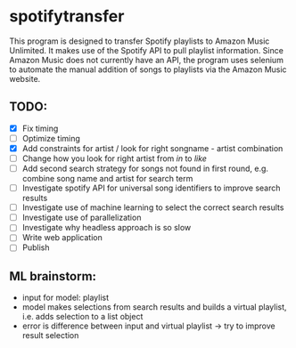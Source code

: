 # spotifytransfer

This program is designed to transfer Spotify playlists to Amazon Music Unlimited. It makes use of the Spotify API to pull playlist information. Since Amazon Music does not currently have an API, the program uses selenium to automate the manual addition of songs to playlists via the Amazon Music website. 

## TODO:
- [x] Fix timing
- [ ] Optimize timing
- [x] Add constraints for artist / look for right songname - artist combination
- [ ] Change how you look for right artist from _in_ to _like_
- [ ] Add second search strategy for songs not found in first round, e.g. combine song name and artist for search term
- [ ] Investigate spotify API for universal song identifiers to improve search results
- [ ] Investigate use of machine learning to select the correct search results
- [ ] Investigate use of parallelization
- [ ] Investigate why headless approach is so slow
- [ ] Write web application
- [ ] Publish

## ML brainstorm:
- input for model: playlist
- model makes selections from search results and builds a virtual playlist, i.e. adds selection to a list object
- error is difference between input and virtual playlist 
-> try to improve result selection
